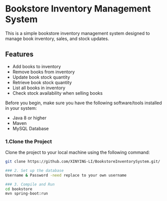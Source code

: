 # Bookstore Inventory Management System

This is a simple bookstore inventory management system designed to manage book inventory, sales, and stock updates.

## Features

- Add books to inventory
- Remove books from inventory
- Update book stock quantity
- Retrieve book stock quantity
- List all books in inventory
- Check stock availability when selling books


Before you begin, make sure you have the following software/tools installed in your system:

- Java 8 or higher
- Maven
- MySQL Database

### 1.Clone the Project 
Clone the project to your local machine using the following command:

```bash
git clone https://github.com/XINYING-LI/BookstoreInventorySystem.git/

### 2. Set up the database
Username & Password -need replace to your own username

### 3. Compile and Run
cd bookstore
mvn spring-boot:run

